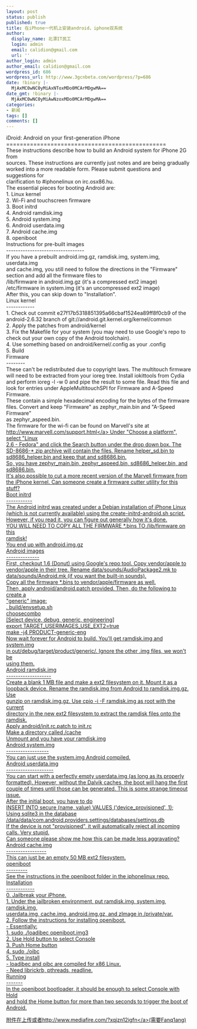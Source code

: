 ```yaml
---
layout: post
status: publish
published: true
title: 在iPhone一代机上安装android，iphone双系统
author:
  display_name: 北漂IT民工
  login: admin
  email: calidion@gmail.com
  url: ''
author_login: admin
author_email: calidion@gmail.com
wordpress_id: 686
wordpress_url: http://www.3gcnbeta.com/wordpress/?p=686
date: !binary |-
  MjAxMC0wNC0yMiAxNToxMDo0MCArMDgwMA==
date_gmt: !binary |-
  MjAxMC0wNC0yMiAwNzoxMDo0MCArMDgwMA==
categories:
- 新闻
tags: []
comments: []
---
```

<p>iDroid: Android on your first-generation iPhone<br />
===============================================<br />
These instructions describe how to build an Android system for iPhone 2G from<br />
sources. These instructions are currently just notes and are being gradually<br />
worked into a more readable form. Please submit questions and suggestions for<br />
clarification to #iphonelinux on irc.osx86.hu.<br />
The essential pieces for booting Android are:<br />
1. Linux kernel<br />
2. Wi-Fi and touchscreen firmware<br />
3. Boot initrd<br />
4. Android ramdisk.img<br />
5. Android system.img<br />
6. Android userdata.img<br />
7. Android cache.img<br />
8. openiboot<br />
Instructions for pre-built images<br />
---------------------------------<br />
If you have a prebuilt android.img.gz, ramdisk.img, system.img, userdata.img<br />
and cache.img, you still need to follow the directions in the "Firmware"<br />
section and add all the firmware files to<br />
&#47;lib&#47;firmware in android.img.gz (it's a compressed ext2 image)<br />
&#47;etc&#47;firmware in system.img (it's an uncompressed ext2 image)<br />
After this, you can skip down to "Installation".<br />
Linux kernel<br />
------------<br />
1. Check out commit e27f17b5318851395a66cbaf1524ea89ff8f0cb9 of the<br />
android-2.6.32 branch of git:&#47;&#47;android.git.kernel.org&#47;kernel&#47;common<br />
2. Apply the patches from android&#47;kernel<br />
3. Fix the Makefile for your system (you may need to use Google's repo to<br />
check out your own copy of the Android toolchain).<br />
4. Use something based on android&#47;kernel&#47;.config as your .config<br />
5. Build<br />
Firmware<br />
--------<br />
These can't be redistributed due to copyright laws. The multitouch firmware<br />
will need to be extracted from your ioreg tree. Install iokittools from Cydia<br />
and perform ioreg -l -w 0 and pipe the result to some file. Read this file and<br />
look for entries under AppleMultitouchSPI for Firmware and A-Speed Firmware.<br />
These contain a simple hexadecimal encoding for the bytes of the firmware<br />
files. Convert and keep "Firmware" as zephyr_main.bin and "A-Speed Firmware"<br />
as zephyr_aspeed.bin.<br />
The firmware for the wi-fi can be found on Marvell's site at<br />
<a href="http:&#47;&#47;www.marvell.com&#47;support.html" target="_blank">http:&#47;&#47;www.marvell.com&#47;support.html<&#47;a> Under "Choose a platform", select "Linux<br />
2.6 - Fedora" and click the Search button under the drop down box. The<br />
SD-8686-* zip archive will contain the files. Rename helper_sd.bin to<br />
sd8686_helper.bin and keep that and sd8686.bin.<br />
So, you have zephyr_main.bin, zephyr_aspeed.bin, sd8686_helper.bin, and<br />
sd8686.bin.<br />
It's also possible to cut a more recent version of the Marvell firmware from<br />
the iPhone kernel. Can someone create a firmware cutter utility for this<br />
stuff?<br />
Boot initrd<br />
-----------<br />
The Android initrd was created under a Debian installation of iPhone Linux<br />
(which is not currently available) using the create-initrd-android.sh script.<br />
However, if you read it, you can figure out generally how it's done.<br />
YOU WILL NEED TO COPY ALL THE FIRMWARE *.bins TO &#47;lib&#47;firmware on this<br />
ramdisk!<br />
You end up with android.img.gz<br />
Android images<br />
--------------<br />
First, checkout 1.6 (Donut) using Google's repo tool. Copy vendor&#47;apple to<br />
vendor&#47;apple in their tree. Rename data&#47;sounds&#47;AudioPackage2.mk to<br />
data&#47;sounds&#47;Android.mk (if you want the built-in sounds).<br />
Copy all the firmware *.bins to vendor&#47;apple&#47;firmware as well.<br />
Then, apply android&#47;android.patch provided. Then, do the following to create a<br />
"generic" image:<br />
. build&#47;envsetup.sh<br />
choosecombo<br />
[Select device, debug, generic, engineering]<br />
export TARGET_USERIMAGES_USE_EXT2=true<br />
make -j4 PRODUCT-generic-eng<br />
Now wait forever for Android to build. You'll get ramdisk.img and system.img<br />
in out&#47;debug&#47;target&#47;product&#47;generic&#47;. Ignore the other .img files, we won't be<br />
using them.<br />
Android ramdisk.img<br />
-------------------<br />
Create a blank 1 MB file and make a ext2 filesystem on it. Mount it as a<br />
loopback device. Rename the ramdisk.img from Android to ramdisk.img.gz. Use<br />
gunzip on ramdisk.img.gz. Use cpio -i -F ramdisk.img as root with the current<br />
directory in the new ext2 filesystem to extract the ramdisk files onto the<br />
ramdisk.<br />
Apply android&#47;init.rc.patch to init.rc<br />
Make a directory called &#47;cache<br />
Unmount and you have your ramdisk.img<br />
Android system.img<br />
------------------<br />
You can just use the system.img Android compiled.<br />
Android userdata.img<br />
--------------------<br />
You can start with a perfectly empty userdata.img (as long as its properly<br />
formatted). However, without the Dalvik caches, the boot will hang the first<br />
couple of times until those can be generated. This is some strange timeout<br />
issue.<br />
After the initial boot, you have to do<br />
INSERT INTO secure (name, value) VALUES ('device_provisioned', 1);<br />
Using sqlite3 in the database<br />
&#47;data&#47;data&#47;com.android.providers.settings&#47;databases&#47;settings.db<br />
If the device is not "provisioned", it will automatically reject all incoming<br />
calls. Very stupid.<br />
Can someone please show me how this can be made less aggravating?<br />
Android cache.img<br />
-----------------<br />
This can just be an empty 50 MB ext2 filesystem.<br />
openiboot<br />
---------<br />
See the instructions in the openiboot folder in the iphonelinux repo.<br />
Installation<br />
------------<br />
0. Jailbreak your iPhone.<br />
1. Under the jailbroken environment, put ramdisk.img, system.img, ramdisk.img,<br />
userdata.img, cache.img, android.img.gz, and zImage in &#47;private&#47;var.<br />
2. Follow the instructions for installing openiboot.<br />
- Essentially:<br />
1. sudo .&#47;loadibec openiboot.img3<br />
2. Use Hold button to select Console<br />
3. Push Home button<br />
4. sudo .&#47;oibc<br />
5. Type install<br />
- loadibec and oibc are compiled for x86 Linux.<br />
- Need librickrb, pthreads, readline.<br />
Running<br />
-------<br />
In the openiboot bootloader, it should be enough to select Console with Hold<br />
and hold the Home button for more than two seconds to trigger the boot of<br />
Android.</p>
<p>附件在上传或者<a href="http:&#47;&#47;www.mediafire.com&#47;?xqjzn12igfn" target="_blank">http:&#47;&#47;www.mediafire.com&#47;?xqjzn12igfn<&#47;a>(需要Fanq1ang)</p>
